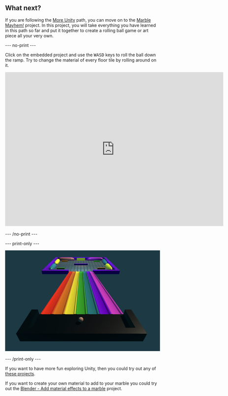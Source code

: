## What next?

If you are following the [More Unity](https://projects.raspberrypi.org/en/raspberrypi/more-unity) path, you can move on to the [Marble Mayhem!](https://projects.raspberrypi.org/en/projects/marble-mayhem) project. In this project, you will take everything you have learned in this path so far and put it together to create a rolling ball game or art piece all your very own.

--- no-print ---

Click on the embedded project and use the <kbd>WASD</kbd> keys to roll the ball down the ramp. Try to change the material of every floor tile by rolling around on it.

<iframe allowtransparency="true" width="710" height="500" src="https://raspberrypilearning.github.io/unity-webgl/MarbleMayhemRainbowBounce/" scrolling = "no" frameborder="0"></iframe>

--- /no-print ---

--- print-only ---

![An Example project for Marble mayhem. A marble sitting at the top of a ramp in rainbow colours. A platform below contains a tiled floor and a number of obstacles](images/marble-mayhem-preview.png)

--- /print-only ---

If you want to have more fun exploring Unity, then you could try out any of [these projects](https://projects.raspberrypi.org/en/projects?software%5B%5D=unity).

If you want to create your own material to add to your marble you could try out the [Blender - Add material effects to a marble](https://projects.raspberrypi.org/en/projects/blender-marble) project.  
